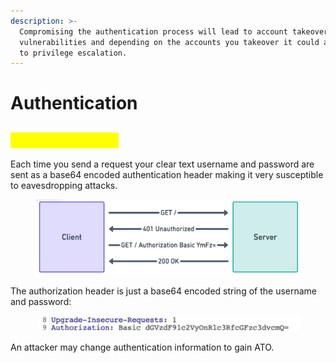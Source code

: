 ```yaml
---
description: >-
  Compromising the authentication process will lead to account takeover (ATO)
  vulnerabilities and depending on the accounts you takeover it could also lead
  to privilege escalation.
---
```


# Authentication

## <mark style="color:yellow;">HTTP Basic Auth</mark>

Each time you send a request your clear text username and password are sent as a base64 encoded authentication header making it very susceptible to eavesdropping attacks.

<figure><img src="../.gitbook/assets/image (1) (1).png" alt=""><figcaption></figcaption></figure>

The authorization header is just a base64 encoded string of the username and password:

<figure><img src="../.gitbook/assets/image.png" alt=""><figcaption></figcaption></figure>

An attacker may change authentication information to gain ATO.

